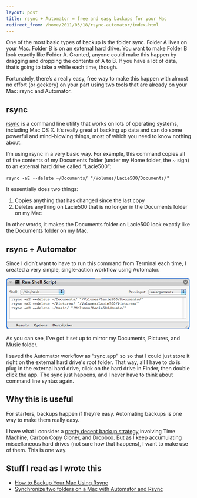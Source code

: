 ```yaml
---
layout: post
title: rsync + Automator = free and easy backups for your Mac
redirect_from: /home/2011/03/18/rsync-automator/index.html
---
```

<p>One of the most basic types of backup is the folder sync.  Folder A lives on your Mac. Folder B is on an external hard drive.  You want to make Folder B look exactly like Folder A.
Granted, anyone could make this happen by dragging and dropping the contents of A to B.  If you have a lot of data, that’s going to take a while each time, though.</p><p>Fortunately, there’s a really easy, free way to make this happen with almost no effort (or geekery) on your part using two tools that are already on your Mac: rsync and Automator.</p><h2 id="rsync">rsync</h2><p><a href="http://en.wikipedia.org/wiki/Rsync">rsync</a> is a command line utility that works on lots of operating systems, including Mac OS X. It’s really great at backing up data and can do some powerful and mind-blowing things, most of which you need to know nothing about.</p><p>I’m using rsync in a very basic way.  For example, this command copies all of the contents of my Documents folder (under my Home folder, the ~ sign) to an external hard drive called “Lacie500”:</p><p><code>rsync -aE --delete ~/Documents/ "/Volumes/Lacie500/Documents/"
</code></p><p>It essentially does two things:</p><ol>
<li>Copies anything that has changed since the last copy</li>
<li>Deletes anything on Lacie500 that is no longer in the Documents folder on my Mac</li>
</ol><p>In other words, it makes the Documents folder on Lacie500 look exactly like the Documents folder on my Mac.</p><h2 id="rsyncautomator">rsync + Automator</h2><p>Since I didn’t want to have to run this command from Terminal each time, I created a very simple, single-action workflow using Automator.</p>
  
<img src="/img/run-shell-script-pe.png" alt=""/>
  

<p>As you can see, I’ve got it set up to mirror my Documents, Pictures, and Music folder.</p><p>I saved the Automator workflow as “sync.app” so so that I could just store it right on the external hard drive's root folder. That way, all I have to do is plug in the external hard drive, click on the hard drive in Finder, then double click the app. The sync just happens, and I never have to think about command line syntax again.</p><h2>Why this is useful</h2><p>For starters, backups happen if they’re easy. Automating backups is one way to make them really easy.</p><p>I have what I consider a&nbsp;<a href="http://www.practicallyefficient.com/2010/10/29/the-right-side-of-inertia-a-backup-workflow-story/">pretty decent backup strategy</a>&nbsp;involving Time Machine, Carbon Copy Cloner, and Dropbox. But as I keep accumulating miscellaneous hard drives (not sure how that happens), I want to make use of them. This is one way.</p><h2>Stuff I read as I wrote this</h2><ul><li><a href="http://www.macinstruct.com/node/85">How to Backup Your Mac Using Rsync</a></li><li><a href="http://www.bananica.com/Geek-Stuff/Synchronize-two-folders-on-a-Mac-with-Automator-and-Rsync/">Synchronize two folders on a Mac with Automator and Rsync</a></li></ul><p></p>

